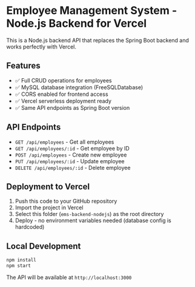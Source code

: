 # Employee Management System - Node.js Backend for Vercel

This is a Node.js backend API that replaces the Spring Boot backend and works perfectly with Vercel.

## Features

- ✅ Full CRUD operations for employees
- ✅ MySQL database integration (FreeSQLDatabase)
- ✅ CORS enabled for frontend access
- ✅ Vercel serverless deployment ready
- ✅ Same API endpoints as Spring Boot version

## API Endpoints

- `GET /api/employees` - Get all employees
- `GET /api/employees/:id` - Get employee by ID
- `POST /api/employees` - Create new employee
- `PUT /api/employees/:id` - Update employee
- `DELETE /api/employees/:id` - Delete employee

## Deployment to Vercel

1. Push this code to your GitHub repository
2. Import the project in Vercel
3. Select this folder (`ems-backend-nodejs`) as the root directory
4. Deploy - no environment variables needed (database config is hardcoded)

## Local Development

```bash
npm install
npm start
```

The API will be available at `http://localhost:3000`
